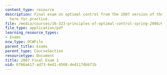 ```yaml
---
content_type: resource
description: Final exam on optimal control from the 2007 version of the course, provided
  here for practice.
file: /media/courses/16-323-principles-of-optimal-control-spring-2008/6766a617ad734ed14568ded1174bb71b_2007final.pdf
file_type: application/pdf
learning_resource_types:
- Exams
ocw_type: OCWFile
parent_title: Exams
parent_type: CourseSection
resourcetype: Document
title: 2007 Final Exam 1
uid: 6766a617-ad73-4ed1-4568-ded1174bb71b
---
```


